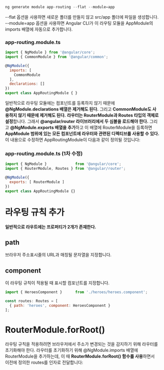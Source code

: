 ```js
ng generate module app-routing --flat --module=app
```
--flat 옵션을 사용하면 새로운 폴더를 만들지 않고 src/app 폴더에 파일을 생성합니다.
--module=app 옵션을 사용하면 Angular CLI가 이 라우팅 모듈을 AppModule의 imports 배열에 자동으로 추가합니다.



### app-routing.module.ts
```js
import { NgModule } from '@angular/core';
import { CommonModule } from '@angular/common';

@NgModule({
  imports: [
    CommonModule
  ],
  declarations: []
})
export class AppRoutingModule { }
```

일반적으로 라우팅 모듈에는 컴포넌트를 등록하지 않기 때문에 **@NgModule.declarations 배열은 제거해도 된다.** 그리고 **CommonModule도 사용하지 않기 때문에 제거해도 된다.**
**라우터는 RouterModule과 Routes 타입의 객체로 설정**합니다. 그래서 **@angular/router 라이브러리에서 두 심볼을 로드해야 한다.**
그리고 **@NgModule.exports 배열을 추가**하고 이 배열에 RouterModule을 등록하면 **AppModule 범위에 있는 모든 컴포넌트에 라우터와 관련된 디렉티브를 사용할 수 있다.**
이 내용으로 수정하면 AppRoutingModule이 다음과 같이 정의될 것입니다:

### app-routing.module.ts (1차 수정)
```js
import { NgModule }             from '@angular/core';
import { RouterModule, Routes } from '@angular/router';

@NgModule({
  exports: [ RouterModule ]
})
export class AppRoutingModule {}
```

# 라우팅 규칙 추가

**일반적으로 라우트에는 프로퍼티가 2개가 존재한다.**
## path
브라우저 주소표시줄의 URL과 매칭될 문자열을 지정합니다.
## component
이 라우팅 규칙이 적용될 때 표시할 컴포넌트를 지정합니다.

```js
import { HeroesComponent }      from './heroes/heroes.component';

const routes: Routes = [
  { path: 'heroes', component: HeroesComponent }
];
```

# RouterModule.forRoot()
라우팅 규칙을 적용하려면 브라우저에서 주소가 변경되는 것을 감지하기 위해 라우터를 초기화해야 한다.
라우터를 초기화하기 위해 @NgModule.imports 배열에 RouterModule을 추가하는데, 이 때 **RouterModule.forRoot() 함수를 사용**하면서 이전에 정의한 routes를 인자로 전달합니다:
